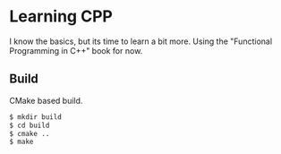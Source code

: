 Learning CPP
============

I know the basics, but its time to learn a bit more. Using the "Functional
Programming in C++" book for now.

Build
-----

CMake based build.

```sh
$ mkdir build
$ cd build
$ cmake ..
$ make
```
